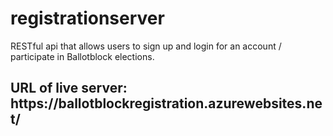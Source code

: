 # registrationserver
RESTful api that allows users to sign up and login for an account / participate in
Ballotblock elections.

<h2> URL of live server: 
 https://ballotblockregistration.azurewebsites.net/

